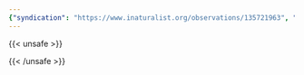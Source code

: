 ```yaml
---
{"syndication": "https://www.inaturalist.org/observations/135721963", "date": "2022-09-17T18:07:54-04:00", "taxon": {"name": "Solidago flexicaulis", "common_name": "broad-leaved goldenrod"}, "quality_grade": "needs_id", "identifications_most_agree": false, "species_guess": "broad-leaved goldenrod", "identifications_most_disagree": false, "captive": false, "project_ids": [4034], "community_taxon_id": null, "geojson": {"type": "Point", "coordinates": [-73.7803283333, 43.0376241667]}, "owners_identification_from_vision": true, "identifications_count": 0, "obscured": false, "num_identification_agreements": 0, "num_identification_disagreements": 0, "place_guess": "Malta, NY, USA", "photos": [{"id": 231527273, "license_code": "cc-by-nc", "original_dimensions": {"width": 1536, "height": 2048}, "url": "https://inaturalist-open-data.s3.amazonaws.com/photos/231527273/square.jpeg", "attribution": "(c) Brandon Rozek, some rights reserved (CC BY-NC)", "flags": [], "moderator_actions": [], "hidden": false}]}
---
```

{{< unsafe >}}

{{< /unsafe >}}
